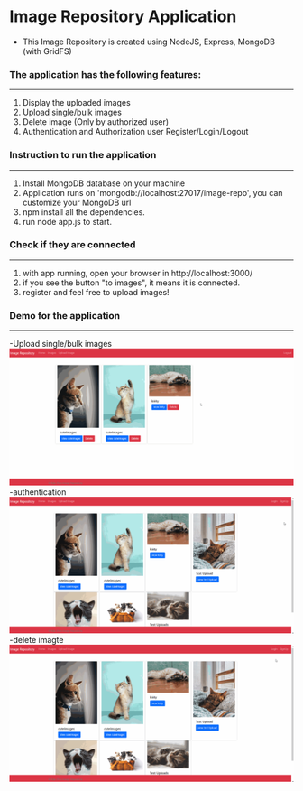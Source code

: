 # Image Repository Application


- This Image Repository is created using NodeJS, Express, MongoDB (with GridFS)

### The application has the following features:
----
1. Display the uploaded images
2. Upload single/bulk images
3. Delete image (Only by authorized user)
4. Authentication and Authorization user Register/Login/Logout

### Instruction to run the application
----
1. Install MongoDB database on your machine
2. Application runs on 'mongodb://localhost:27017/image-repo', you can customize your MongoDB url
3. npm install all the dependencies.
4. run node app.js to start.

### Check if they are connected
----
1. with app running, open your browser in http://localhost:3000/
2. if you see the button "to images", it means it is connected.
3. register and feel free to upload images!

### Demo for the application
----
-Upload single/bulk images
![Alt Text](./asset/demo.gif)
-authentication
![Alt Text](./asset/auth.gif)
-delete imagte
![Alt Text](./asset/del.gif)